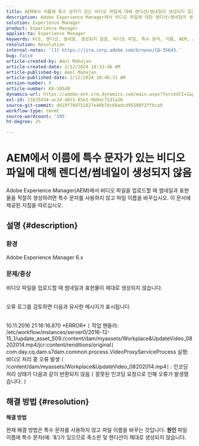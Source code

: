 ```yaml
---
title: AEM에서 이름에 특수 문자가 있는 비디오 파일에 대해 렌디션/썸네일이 생성되지 않음
description: Adobe Experience Manager에서 비디오 파일에 대한 렌디션/썸네일이 생성되지 않는 문제를 해결하는 방법을 알아봅니다.
solution: Experience Manager
product: Experience Manager
applies-to: Experience Manager
keywords: KCS, 렌디션, 썸네일, 생성되지 않음, 비디오 파일, 특수 문자, 이름, AEM, Adobe Experience Manager
resolution: Resolution
internal-notes: '[1] https://jira.corp.adobe.com/browse/CQ-35643.'
bug: false
article-created-by: Amol Mahajan
article-created-date: 2/12/2024 10:33:46 AM
article-published-by: Amol Mahajan
article-published-date: 2/12/2024 10:46:31 AM
version-number: 5
article-number: KA-10540
dynamics-url: https://adobe-ent.crm.dynamics.com/main.aspx?forceUCI=1&pagetype=entityrecord&etn=knowledgearticle&id=2d5bf62d-92c9-ee11-9079-6045bd006b4b
exl-id: 21b35d34-ac2d-4651-85e1-9b0ac71d1a26
source-git-commit: dd19f78d752827e48b7dc68adcd95500f2ffbca0
workflow-type: tm+mt
source-wordcount: '195'
ht-degree: 2%

---
```


# AEM에서 이름에 특수 문자가 있는 비디오 파일에 대해 렌디션/썸네일이 생성되지 않음


Adobe Experience Manager(AEM)에서 비디오 파일을 업로드할 때 썸네일과 표현물을 적절히 생성하려면 특수 문자를 사용하지 않고 파일 이름을 바꾸십시오. 이 문서에 제공된 지침을 따르십시오.

## 설명 {#description}


### <b>환경</b>

Adobe Experience Manager 6.x



### <b>문제/증상</b>

비디오 파일을 업로드할 때 썸네일과 표현물이 제대로 생성되지 않습니다.

<br>오류 로그를 검토하면 다음과 유사한 메시지가 표시됩니다.

<br>10.11.2016 21:16:16.870 \*ERROR\* `[` 작업 핸들러: /etc/workflow/instances/server0/2016-12-15_1/update_asset_509:/content/dam/myassets/Workplace&amp;UpdateVideo_08202014.mp4/jcr:content/renditions/original`]`  com.day.cq.dam.s7dam.common.process.VideoProxyServiceProcess 실행: 비디오 처리 중 오류 발생 `[` /content/dam/myassets/Workplace&amp;UpdateVideo_08202014.mp4`]`  : 인코딩 처리 상태가 다음과 같이 반환되지 않음 `[` 잘못된 인코딩 요청으로 인해 오류가 발생했습니다. `]`

## 해결 방법 {#resolution}


<b>해결 방법</b>

현재 해결 방법은 특수 문자를 사용하지 않고 파일 이름을 바꾸는 것입니다.
<b>원인 </b>
파일 이름에 특수 문자(예: &#39;&amp;&#39;)가 있으므로 축소판 및 렌디션이 제대로 생성되지 않습니다.
